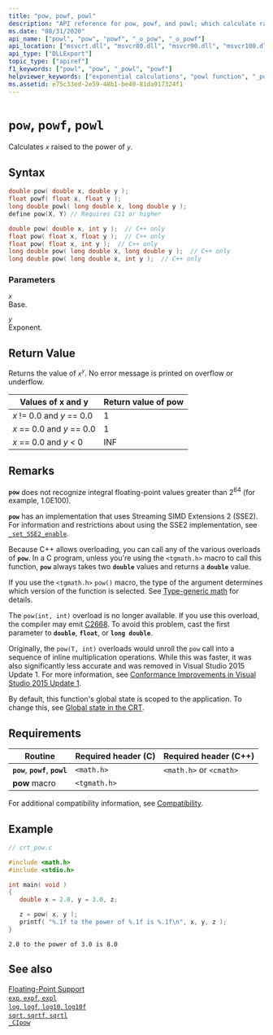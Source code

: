 ```yaml
---
title: "pow, powf, powl"
description: "API reference for pow, powf, and powl; which calculate raising to a power."
ms.date: "08/31/2020"
api_name: ["powl", "pow", "powf", "_o_pow", "_o_powf"]
api_location: ["msvcrt.dll", "msvcr80.dll", "msvcr90.dll", "msvcr100.dll", "msvcr100_clr0400.dll", "msvcr110.dll", "msvcr110_clr0400.dll", "msvcr120.dll", "msvcr120_clr0400.dll", "ucrtbase.dll", "api-ms-win-crt-math-l1-1-0.dll", "api-ms-win-crt-private-l1-1-0.dll"]
api_type: ["DLLExport"]
topic_type: ["apiref"]
f1_keywords: ["powl", "pow", "_powl", "powf"]
helpviewer_keywords: ["exponential calculations", "powl function", "_powl function", "exponentiation", "powers, calculating", "calculating exponentials", "powf function", "pow function"]
ms.assetid: e75c33ed-2e59-48b1-be40-81da917324f1
---
```

# `pow`, `powf`, `powl`

Calculates *`x`* raised to the power of *`y`*.

## Syntax

```C
double pow( double x, double y );
float powf( float x, float y );
long double powl( long double x, long double y );
define pow(X, Y) // Requires C11 or higher

double pow( double x, int y );  // C++ only
float pow( float x, float y );  // C++ only
float pow( float x, int y );  // C++ only
long double pow( long double x, long double y );  // C++ only
long double pow( long double x, int y );  // C++ only
```

### Parameters

*`x`*\
Base.

*`y`*\
Exponent.

## Return Value

Returns the value of *`x`*<sup>*`y`*</sup>. No error message is printed on overflow or underflow.

|Values of x and y|Return value of pow|
|-----------------------|-------------------------|
|*x* != 0.0 and *y* == 0.0|1|
|*x* == 0.0 and *y* == 0.0|1|
|*x* == 0.0 and *y* < 0|INF|

## Remarks

**`pow`** does not recognize integral floating-point values greater than 2<sup>64</sup> (for example, 1.0E100).

**`pow`** has an implementation that uses Streaming SIMD Extensions 2 (SSE2). For information and restrictions about using the SSE2 implementation, see [`_set_SSE2_enable`](set-sse2-enable.md).

Because C++ allows overloading, you can call any of the various overloads of **`pow`**. In a C program, unless you're using the `<tgmath.h>` macro to call this function, **`pow`** always takes two **`double`** values and returns a **`double`** value.

If you use the `<tgmath.h>` `pow()` macro, the type of the argument determines which version of the function is selected. See [Type-generic math](../../c-runtime-library/tgmath.md) for details.

The `pow(int, int)` overload is no longer available. If you use this overload, the compiler may emit [C2668](../../error-messages/compiler-errors-2/compiler-error-c2668.md). To avoid this problem, cast the first parameter to **`double`**, **`float`**, or **`long double`**.

Originally, the `pow(T, int)` overloads would unroll the `pow` call into a sequence of inline multiplication operations. While this was faster, it was also significantly less accurate and was removed in Visual Studio 2015 Update 1. For more information, see [Conformance Improvements in Visual Studio 2015 Update 1](../../porting/visual-cpp-what-s-new-2003-through-2015.md).

By default, this function's global state is scoped to the application. To change this, see [Global state in the CRT](../global-state.md).

## Requirements

|Routine|Required header (C)|Required header (C++)|
|-|-|-|
|**`pow`**, **`powf`**, **`powl`**|`<math.h>`|`<math.h>` or `<cmath>`|
|**pow** macro | `<tgmath.h>` ||

For additional compatibility information, see [Compatibility](../../c-runtime-library/compatibility.md).

## Example

```C
// crt_pow.c

#include <math.h>
#include <stdio.h>

int main( void )
{
   double x = 2.0, y = 3.0, z;

   z = pow( x, y );
   printf( "%.1f to the power of %.1f is %.1f\n", x, y, z );
}
```

```Output
2.0 to the power of 3.0 is 8.0
```

## See also

[Floating-Point Support](../../c-runtime-library/floating-point-support.md) <br/>
[`exp`, `expf`, `expl`](exp-expf.md) <br/>
[`log`, `logf`, `log10`, `log10f`](log-logf-log10-log10f.md) <br/>
[`sqrt`, `sqrtf`, `sqrtl`](sqrt-sqrtf-sqrtl.md) <br/>
[`_CIpow`](../../c-runtime-library/cipow.md)<br/>

